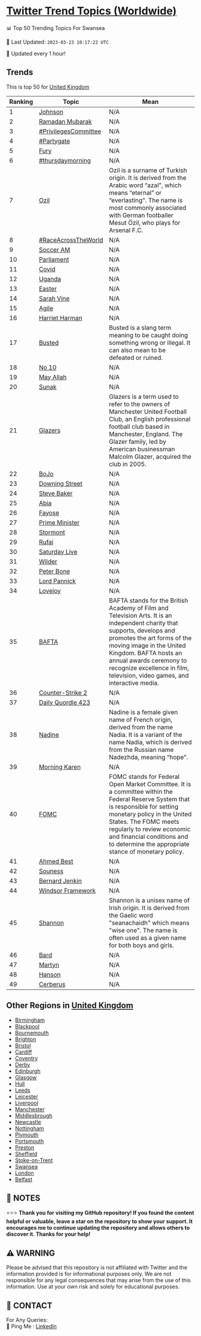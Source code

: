 [Twitter Trend Topics (Worldwide)](https://github.com/ErcinDedeoglu/Twitter-Trend-Topics)
==========


📊 Top 50 Trending Topics For Swansea

📆 Last Updated: `2023-03-23 10:17:22 UTC`

🔧 Updated every 1 hour!


## Trends

This is top 50 for [United Kingdom](</United Kingdom>)

| Ranking | Topic | Mean |
| ------- | ------------ | ------------ |
| 1 | [Johnson](http://twitter.com/search?q=Johnson) | N/A |
| 2 | [Ramadan Mubarak](http://twitter.com/search?q=Ramadan+Mubarak) | N/A |
| 3 | [#PrivilegesCommittee](http://twitter.com/search?q=%23PrivilegesCommittee) | N/A |
| 4 | [#Partygate](http://twitter.com/search?q=%23Partygate) | N/A |
| 5 | [Fury](http://twitter.com/search?q=Fury) | N/A |
| 6 | [#thursdaymorning](http://twitter.com/search?q=%23thursdaymorning) | N/A |
| 7 | [Ozil](http://twitter.com/search?q=Ozil) | Ozil is a surname of Turkish origin. It is derived from the Arabic word “azal”, which means “eternal” or “everlasting”. The name is most commonly associated with German footballer Mesut Özil, who plays for Arsenal F.C. |
| 8 | [#RaceAcrossTheWorld](http://twitter.com/search?q=%23RaceAcrossTheWorld) | N/A |
| 9 | [Soccer AM](http://twitter.com/search?q=Soccer+AM) | N/A |
| 10 | [Parliament](http://twitter.com/search?q=Parliament) | N/A |
| 11 | [Covid](http://twitter.com/search?q=Covid) | N/A |
| 12 | [Uganda](http://twitter.com/search?q=Uganda) | N/A |
| 13 | [Easter](http://twitter.com/search?q=Easter) | N/A |
| 14 | [Sarah Vine](http://twitter.com/search?q=Sarah+Vine) | N/A |
| 15 | [Agile](http://twitter.com/search?q=Agile) | N/A |
| 16 | [Harriet Harman](http://twitter.com/search?q=Harriet+Harman) | N/A |
| 17 | [Busted](http://twitter.com/search?q=Busted) | Busted is a slang term meaning to be caught doing something wrong or illegal. It can also mean to be defeated or ruined. |
| 18 | [No 10](http://twitter.com/search?q=No+10) | N/A |
| 19 | [May Allah](http://twitter.com/search?q=May+Allah) | N/A |
| 20 | [Sunak](http://twitter.com/search?q=Sunak) | N/A |
| 21 | [Glazers](http://twitter.com/search?q=Glazers) | Glazers is a term used to refer to the owners of Manchester United Football Club, an English professional football club based in Manchester, England. The Glazer family, led by American businessman Malcolm Glazer, acquired the club in 2005. |
| 22 | [BoJo](http://twitter.com/search?q=BoJo) | N/A |
| 23 | [Downing Street](http://twitter.com/search?q=Downing+Street) | N/A |
| 24 | [Steve Baker](http://twitter.com/search?q=Steve+Baker) | N/A |
| 25 | [Abia](http://twitter.com/search?q=Abia) | N/A |
| 26 | [Fayose](http://twitter.com/search?q=Fayose) | N/A |
| 27 | [Prime Minister](http://twitter.com/search?q=Prime+Minister) | N/A |
| 28 | [Stormont](http://twitter.com/search?q=Stormont) | N/A |
| 29 | [Rufai](http://twitter.com/search?q=Rufai) | N/A |
| 30 | [Saturday Live](http://twitter.com/search?q=Saturday+Live) | N/A |
| 31 | [Wilder](http://twitter.com/search?q=Wilder) | N/A |
| 32 | [Peter Bone](http://twitter.com/search?q=Peter+Bone) | N/A |
| 33 | [Lord Pannick](http://twitter.com/search?q=Lord+Pannick) | N/A |
| 34 | [Lovejoy](http://twitter.com/search?q=Lovejoy) | N/A |
| 35 | [BAFTA](http://twitter.com/search?q=BAFTA) | BAFTA stands for the British Academy of Film and Television Arts. It is an independent charity that supports, develops and promotes the art forms of the moving image in the United Kingdom. BAFTA hosts an annual awards ceremony to recognize excellence in film, television, video games, and interactive media. |
| 36 | [Counter-Strike 2](http://twitter.com/search?q=Counter-Strike+2) | N/A |
| 37 | [Daily Quordle 423](http://twitter.com/search?q=Daily+Quordle+423) | N/A |
| 38 | [Nadine](http://twitter.com/search?q=Nadine) | Nadine is a female given name of French origin, derived from the name Nadia. It is a variant of the name Nadia, which is derived from the Russian name Nadezhda, meaning “hope”. |
| 39 | [Morning Karen](http://twitter.com/search?q=Morning+Karen) | N/A |
| 40 | [FOMC](http://twitter.com/search?q=FOMC) | FOMC stands for Federal Open Market Committee. It is a committee within the Federal Reserve System that is responsible for setting monetary policy in the United States. The FOMC meets regularly to review economic and financial conditions and to determine the appropriate stance of monetary policy. |
| 41 | [Ahmed Best](http://twitter.com/search?q=Ahmed+Best) | N/A |
| 42 | [Souness](http://twitter.com/search?q=Souness) | N/A |
| 43 | [Bernard Jenkin](http://twitter.com/search?q=Bernard+Jenkin) | N/A |
| 44 | [Windsor Framework](http://twitter.com/search?q=Windsor+Framework) | N/A |
| 45 | [Shannon](http://twitter.com/search?q=Shannon) | Shannon is a unisex name of Irish origin. It is derived from the Gaelic word "seanachaidh" which means "wise one". The name is often used as a given name for both boys and girls. |
| 46 | [Bard](http://twitter.com/search?q=Bard) | N/A |
| 47 | [Martyn](http://twitter.com/search?q=Martyn) | N/A |
| 48 | [Hanson](http://twitter.com/search?q=Hanson) | N/A |
| 49 | [Cerberus](http://twitter.com/search?q=Cerberus) | N/A |



## Other Regions in [United Kingdom](</United Kingdom>)

* [Birmingham](</United Kingdom/Birmingham.md>)
* [Blackpool](</United Kingdom/Blackpool.md>)
* [Bournemouth](</United Kingdom/Bournemouth.md>)
* [Brighton](</United Kingdom/Brighton.md>)
* [Bristol](</United Kingdom/Bristol.md>)
* [Cardiff](</United Kingdom/Cardiff.md>)
* [Coventry](</United Kingdom/Coventry.md>)
* [Derby](</United Kingdom/Derby.md>)
* [Edinburgh](</United Kingdom/Edinburgh.md>)
* [Glasgow](</United Kingdom/Glasgow.md>)
* [Hull](</United Kingdom/Hull.md>)
* [Leeds](</United Kingdom/Leeds.md>)
* [Leicester](</United Kingdom/Leicester.md>)
* [Liverpool](</United Kingdom/Liverpool.md>)
* [Manchester](</United Kingdom/Manchester.md>)
* [Middlesbrough](</United Kingdom/Middlesbrough.md>)
* [Newcastle](</United Kingdom/Newcastle.md>)
* [Nottingham](</United Kingdom/Nottingham.md>)
* [Plymouth](</United Kingdom/Plymouth.md>)
* [Portsmouth](</United Kingdom/Portsmouth.md>)
* [Preston](</United Kingdom/Preston.md>)
* [Sheffield](</United Kingdom/Sheffield.md>)
* [Stoke-on-Trent](</United Kingdom/Stoke-on-Trent.md>)
* [Swansea](</United Kingdom/Swansea.md>)
* [London](</United Kingdom/London.md>)
* [Belfast](</United Kingdom/Belfast.md>)



## 📝 NOTES

⭐⭐⭐ **Thank you for visiting my GitHub repository! If you found the content helpful or valuable, leave a star on the repository to show your support. It encourages me to continue updating the repository and allows others to discover it. Thanks for your help!**


## ⚠️ WARNING

Please be advised that this repository is not affiliated with Twitter and the information provided is for informational purposes only. We are not responsible for any legal consequences that may arise from the use of this information. Use at your own risk and solely for educational purposes.


## 📨 CONTACT

 For Any Queries:  
            🏓 Ping Me : [LinkedIn](https://www.linkedin.com/in/ercindedeoglu/)

